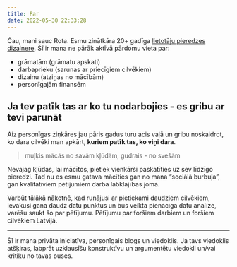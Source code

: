 ```yaml
---
title: Par
date: 2022-05-30 22:33:28
---
```


Čau, mani sauc Rota. Esmu zinātkāra 20+ gadīga [lietotāju pieredzes dizainere](https://rotakalnina.lv/?utm_source=blog). Šī ir mana ne pārāk aktīvā pārdomu vieta par:
- grāmatām (grāmatu apskati)
- darbaprieku (sarunas ar priecīgiem cilvēkiem)
- dizainu (atziņas no mācībām)
- personīgajām finansēm

## Ja tev patīk tas ar ko tu nodarbojies - es gribu ar tevi parunāt

Aiz personīgas ziņkāres jau pāris gadus turu acis vaļā un gribu noskaidrot, ko dara cilvēki man apkārt, **kuriem patīk tas, ko viņi dara**.

> muļķis mācās no savām kļūdām, gudrais - no svešām

Nevajag kļūdas, lai mācītos, pietiek vienkārši paskatīties uz sev līdzīgo pieredzi. Tad nu es esmu gatava mācīties gan no mana “sociālā burbuļa”, gan kvalitatīviem pētījumiem darba labklājības jomā.

Varbūt tālākā nākotnē, kad runājusi ar pietiekami daudziem cilvēkiem, ievākusi gana daudz datu punktus un būs veikta pienācīga datu analīze, varēšu saukt šo par pētījumu. Pētījumu par foršiem darbiem un foršiem cilvēkiem Latvijā.

-----

Šī ir mana privāta iniciatīva, personīgais blogs un viedoklis. Ja tavs viedoklis atšķiras, labprāt uzklausīšu konstruktīvu un argumentētu viedokli un/vai kritiku no tavas puses.
